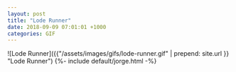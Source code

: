 ```yaml
---
layout: post
title: "Lode Runner"
date: 2018-09-09 07:01:01 +1000
categories: GIF
---
```


![Lode Runner]({{"/assets/images/gifs/lode-runner.gif" | prepend: site.url }}
"Lode Runner") {%- include default/jorge.html -%}
